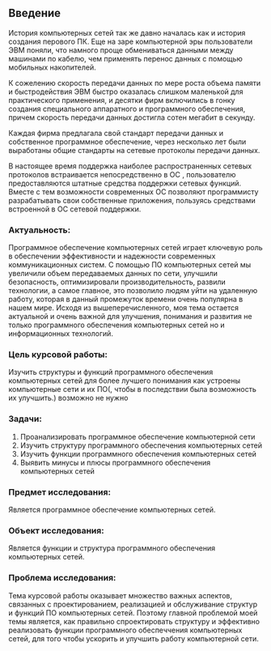 ## Введение
История компьютерных сетей так же давно началась как и история создания перового ПК. Еще на заре компьютерной эры пользователи ЭВМ поняли, что намного проще обмениваться данными между машинами по кабелю, чем применять перенос данных с помощью мобильных накопителей.

К сожелению скорость передачи данных по мере роста объема памяти и быстродействия ЭВМ быстро оказалась слишком маленькой для практического применения, и десятки фирм включились в гонку создания специального аппаратного и программного обеспечения, причем скорость передачи данных достигла сотен мегабит в секунду.

Каждая фирма предлагала свой стандарт передачи данных и собственное программное обеспечение, через несколько лет были выработаны общие стандарты на сетевые протоколы передачи данных.

В настоящее время поддержка  наиболее распространенных сетевых  протоколов встраивается непосредственно  в ОС , пользователю предоставляются штатные  средства поддержки сетевых функций. Вместе с тем возможности современных ОС позволяют программисту разрабатывать свои собственные приложения, пользуясь средствами встроенной в ОС сетевой поддержки.

### Актуальность:
Программное обеспечение компьютерных сетей играет ключевую роль в обеспечении эффективности и надежности современных коммуникационных систем.
С помощью ПО компьютерных сетей мы увеличили объем передаваемых данных по сети, улучшили безопасность, оптимизировали производительность, 
развили технологии, а самое главное, это позволило людям уйти на удаленную работу, которая в данный промежуток времени очень популярна в 
нашем мире. Исходя из вышеперечисленного, моя тема остается актуальной и очень важной для улучшения, понимания и развития не только программного обеспечения компьютерных сетей но и информационных технологий.

### Цель курсовой работы: 
Изучить структуры и функций программного обеспечения компьютерных сетей для более лучшего понимания как устроены компьютерные 
сети и их ПО(, чтобы в последствии была возможность их улучшить.) возможно не нужно

### Задачи:
1. Проанализировать программное обеспечение компьютерной сети
2. Изучить структуру программного обеспечения компьютерных сетей
3. Изучить функции программного обеспечения компьютерных сетей
4. Выявить минусы и плюсы программного обеспечения компьютерных сетей

### Предмет исследования:
Является программное обеспечение компьютерных сетей.

### Объект исследования:
Является функции и структура программного обеспечения компьютерных сетей.

### Проблема исследования:
Тема курсовой работы оказывает множество важных аспектов, связанных с проектированием, реализацией и обслуживание структур и функций ПО компьютерных сетей. Поэтому главной проблемой моей темы является, как правильно спроектировать структуру и эффективно реализовать функции программного обеспеччения компьютерных сетей, для того чтобы ускорить и улучшить работу компьютерной сети.
